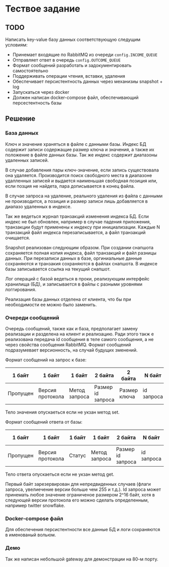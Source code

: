 # Тествое задание

## TODO

Написать key-value базу данных
соответствующую следущим условиям:

* Принемает входящие по RabbitMQ из очереди `config.INCOME_QUEUE`
* Отправляет ответ в очередь `config.OUTCOME_QUEUE`
* Формат сообщений разработать и задокументировать самостоятельно
* Поддерживать операции чтения, вставки, удаления
* Обеспечивает персистентность данных через механизиы snapshot + log
* Запускаться через docker
* Должен написан docker-compose файл, обеспечивающий персестентность базы

## Решение

### База данных

Ключ и значение храняться в файле с данными базы.
Индекс БД содержит записи содержащие размер ключа и значения, а также их положение в файле данных базы.
Так же индекс содержит диапазоны удаленных записей.

В случае добавления пары ключ-значение, если запись существовала она удаляется.
Производится поиск свободного места в диапазоне удалленных записей и выдается наименьшая свободная позиция или,
если позция не найдета, пара дописывается в конец файла.

В случае запроса на удаление, реального удаления из файла с данными не производится,
а позиция и размер записи лишь добавляется в диапазо удаленных в индексе.  

Так же ведеться журнал транзакций изменения индекса БД. Если индекс не был обновлен,
например в случае падения приложения, транзакции будут применены к индексу при инициализации.
Каждые N транзакций файл индекса перезаписывается, а файл транзакций очищается.

Snapshot реализован следующим образом. При создании снапшота сохраняется полная копия индекса, файл транзакций и
файл разницы данных. При перезаписи данных в базе, оргиниальные данные сохраняются и транзакия
сохраняются в файлах снапшота. В индексе базы записывается ссылка на текущий снапшот.

Лог операций с базой ведеться в проки, реализующим интерфейс хранилища (БД), и записывается в файлы
с разными уровнями логгирования.

Реализация базы данных отделена от клиента, что бы при необходимости ее можно было заменить.

### Очереди сообщений

Очередь сообщений, также как и база, предполагает замену реализации и разделена на клиент и реализацию.
Ради этого такж е реализована передача id сообщения в теле самого сообщения, а не через свойства сообщения RabbitMQ. 
Формат сообщений подразумевает версионность, на случай будущих зменений.

Формат сообщений на запрос к базе:

1 байт   | 1 байт            | 1 байт        | 2 байта            | 2 байта      | N байт     | N байт     | N байт
-------- | ----------------- | ------------- | ------------------ | ------------ | ---------- |----------- | -----
Пропущен | Версия протокола  | Метод запроса | Размер id запроса  | Размер ключа | id запроса | Тело ключа | Тело значения

Тело значения опускаеться если не укзан метод set.

Формат сообщений ответа от базы:

1 байт   | 1 байт            | 1 байт | 1 байт        | 2 байта            | N байт     | N байт      
-------- | ----------------- | ------ | ------------- | ------------------ | ---------- |------------ 
Пропущен | Версия протокола  | Статус | Метод запроса | Размер id запроса  | id запроса | Тело ответа

Тело ответа опускаеться если не укзан метод get.

Первый байт зарезервирован для непредвиденных случаев (флаги запроса, увелиечение версии больше чем 255 и т.д.).
Id запроса может принемать любое значение ограниченое размером 2^16 байт,
хотя в следующей версии протокола его можно сделать определенным, например twitter snowflake.

### Docker-compose файл

Для обеспечения персистентности все данные БД и логи сохраняются в именованый вольюм.

### Демо

Так же написан небольшой gateway для демонстрации на 80-м порту. 